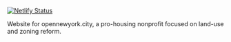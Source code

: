 [![Netlify Status](https://api.netlify.com/api/v1/badges/59609aef-6200-4733-ba2a-696b8194425a/deploy-status)](https://app.netlify.com/sites/open-new-york/deploys)

Website for opennewyork.city, a pro-housing nonprofit focused on land-use and zoning reform.
